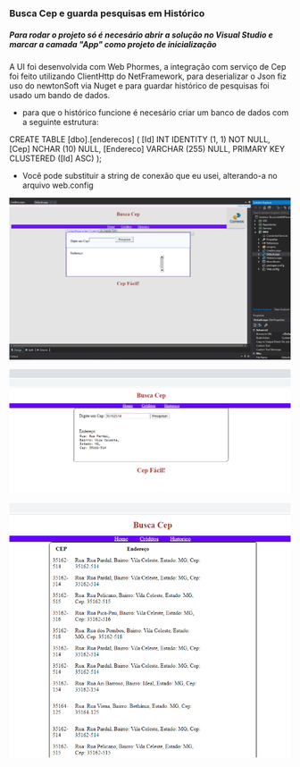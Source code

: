 ### Busca Cep e guarda pesquisas em Histórico

##### Para rodar o projeto só é necesário abrir a solução no Visual Studio e marcar a camada "App" como projeto de inicialização

A UI foi desenvolvida com Web Phormes, a integração com serviço de Cep foi feito utilizando ClientHttp do NetFramework, para deserializar o Json fiz uso do newtonSoft via Nuget e para guardar histórico de pesquisas foi usado um bando de dados.

- para que o histórico funcione é necesário criar um banco de dados com a seguinte estrutura:
 
CREATE TABLE [dbo].[enderecos] (
    [Id]       INT           IDENTITY (1, 1) NOT NULL,
    [Cep]      NCHAR (10)    NULL,
    [Endereco] VARCHAR (255) NULL,
    PRIMARY KEY CLUSTERED ([Id] ASC)
);


- Você pode substituir a string de conexão que eu usei, alterando-a no arquivo web.config



![Example](https://github.com/Lipe1994/BuscaCepComWebPhorms/blob/master/example1.png)


![Example](https://github.com/Lipe1994/BuscaCepComWebPhorms/blob/master/example2.PNG)


![Example](https://github.com/Lipe1994/BuscaCepComWebPhorms/blob/master/example-3.PNG)

